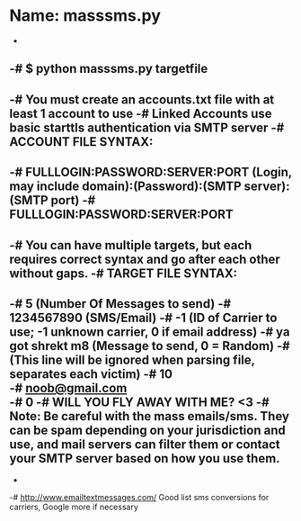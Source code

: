 # Name: masssms.py
-
-# $ python masssms.py targetfile
-
-# You must create an accounts.txt file with at least 1 account to use
-# Linked Accounts use basic starttls authentication via SMTP server
-#    ACCOUNT FILE SYNTAX:
-
-#    FULLLOGIN:PASSWORD:SERVER:PORT       (Login, may include domain):(Password):(SMTP server):(SMTP port)
-#    FULLLOGIN:PASSWORD:SERVER:PORT
-
-# You can have multiple targets, but each requires correct syntax and go after each other without gaps.
-#	 TARGET FILE SYNTAX:
-
-#	 5				(Number Of Messages to send)
-#	 1234567890			(SMS/Email)
-#	 -1				(ID of Carrier to use; -1 unknown carrier, 0 if email address)
-#	 ya got shrekt m8 				(Message to send, 0 = Random)
-#    (This line will be ignored when parsing file, separates each victim) 
-#	 10				
-#	 noob@gmail.com			
-#	 0
-#   WILL YOU FLY AWAY WITH ME? <3
-#    Note: Be careful with the mass emails/sms. They can be spam depending on your jurisdiction and use, and mail servers can filter them or contact your SMTP server based on how you use them.
-   				
-				
-#     http://www.emailtextmessages.com/ Good list sms conversions for carriers, Google more if necessary
